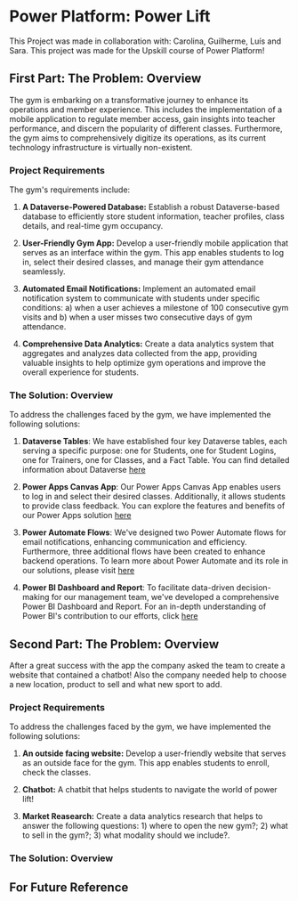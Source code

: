 # Power Platform: Power Lift

This Project was made in collaboration with: Carolina, Guilherme, Luís and Sara. This project was made for the Upskill course of Power Platform!

## First Part: The Problem: Overview

The gym is embarking on a transformative journey to enhance its operations and member experience. This includes the implementation of a mobile application to regulate member access, gain insights into teacher performance, and discern the popularity of different classes. Furthermore, the gym aims to comprehensively digitize its operations, as its current technology infrastructure is virtually non-existent.

### Project Requirements

The gym's requirements include:

1. **A Dataverse-Powered Database:** Establish a robust Dataverse-based database to efficiently store student information, teacher profiles, class details, and real-time gym occupancy.

2. **User-Friendly Gym App:** Develop a user-friendly mobile application that serves as an interface within the gym. This app enables students to log in, select their desired classes, and manage their gym attendance seamlessly.

3. **Automated Email Notifications:** Implement an automated email notification system to communicate with students under specific conditions: a) when a user achieves a milestone of 100 consecutive gym visits and b) when a user misses two consecutive days of gym attendance.

4. **Comprehensive Data Analytics:** Create a data analytics system that aggregates and analyzes data collected from the app, providing valuable insights to help optimize gym operations and improve the overall experience for students.

### The Solution: Overview

To address the challenges faced by the gym, we have implemented the following solutions:

1) **Dataverse Tables**: We have established four key Dataverse tables, each serving a specific purpose: one for Students, one for Student Logins, one for Trainers, one for Classes, and a Fact Table. You can find detailed information about Dataverse [here](https://github.com/inesalves44/GymProject/blob/main/Dataverse/README_DATAVERSE.md)
  
2) **Power Apps Canvas App**: Our Power Apps Canvas App enables users to log in and select their desired classes. Additionally, it allows students to provide class feedback. You can explore the features and benefits of our Power Apps solution [here](https://github.com/inesalves44/GymProject/blob/main/PowerApps/README_POWER_APPS.md)

3) **Power Automate Flows**: We've designed two Power Automate flows for email notifications, enhancing communication and efficiency. Furthermore, three additional flows have been created to enhance backend operations. To learn more about Power Automate and its role in our solutions, please visit [here](https://github.com/inesalves44/GymProject/blob/main/PowerAutomate/README_POWER_AUTOMATE.md)

4) **Power BI Dashboard and Report**: To facilitate data-driven decision-making for our management team, we've developed a comprehensive Power BI Dashboard and Report. For an in-depth understanding of Power BI's contribution to our efforts, click [here](https://github.com/inesalves44/GymProject/blob/main/PowerBI/README_POWER_BI.md)

## Second Part: The Problem: Overview

After a great success with the app the company asked the team to create a website that contained a chatbot!
Also the company needed help to choose a new location, product to sell and what new sport to add.

### Project Requirements
To address the challenges faced by the gym, we have implemented the following solutions:

1. **An outside facing website:** Develop a user-friendly website that serves as an outside face for the gym. This app enables students to enroll, check the classes.

2. **Chatbot:** A chatbit that helps students to navigate the world of power lift!

3. **Market Reasearch:** Create a data analytics research that helps to answer the following questions: 1) where to open the new gym?; 2) what to sell in the gym?; 3) what modality should we include?.

### The Solution: Overview


## For Future Reference
